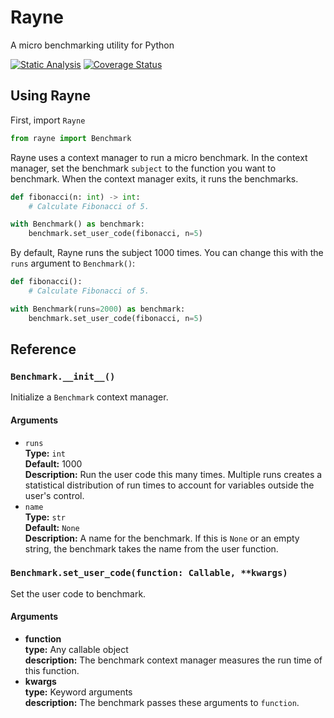 # Rayne

A micro benchmarking utility for Python

[![Static Analysis](https://github.com/brobeson/Rayne/actions/workflows/code_quality.yaml/badge.svg)](https://github.com/brobeson/Rayne/actions/workflows/code_quality.yaml)
[![Coverage Status](https://coveralls.io/repos/github/brobeson/Rayne/badge.svg?branch=main)](https://coveralls.io/github/brobeson/Rayne?branch=main)

## Using Rayne

First, import `Rayne`

```python
from rayne import Benchmark
```

Rayne uses a context manager to run a micro benchmark.
In the context manager, set the benchmark `subject` to the function you want to benchmark.
When the context manager exits, it runs the benchmarks.

```python
def fibonacci(n: int) -> int:
    # Calculate Fibonacci of 5.

with Benchmark() as benchmark:
    benchmark.set_user_code(fibonacci, n=5)
```

By default, Rayne runs the subject 1000 times.
You can change this with the `runs` argument to `Benchmark()`:

```python
def fibonacci():
    # Calculate Fibonacci of 5.

with Benchmark(runs=2000) as benchmark:
    benchmark.set_user_code(fibonacci, n=5)
```

## Reference

### `Benchmark.__init__()`

Initialize a `Benchmark` context manager.

#### Arguments

- `runs`  
  **Type:** `int`  
  **Default:** 1000  
  **Description:** Run the user code this many times.
  Multiple runs creates a statistical distribution of run times to account for variables outside the user's control.
- `name`  
  **Type:** `str`  
  **Default:** `None`  
  **Description:** A name for the benchmark.
  If this is `None` or an empty string, the benchmark takes the name from the user function.

### `Benchmark.set_user_code(function: Callable, **kwargs)`

Set the user code to benchmark.

#### Arguments <!-- markdownlint-disable-line no-duplicate-heading -->

- **function**  
  **type:** Any callable object  
  **description:** The benchmark context manager measures the run time of this function.
- **kwargs**  
  **type:** Keyword arguments  
  **description:** The benchmark passes these arguments to `function`.
